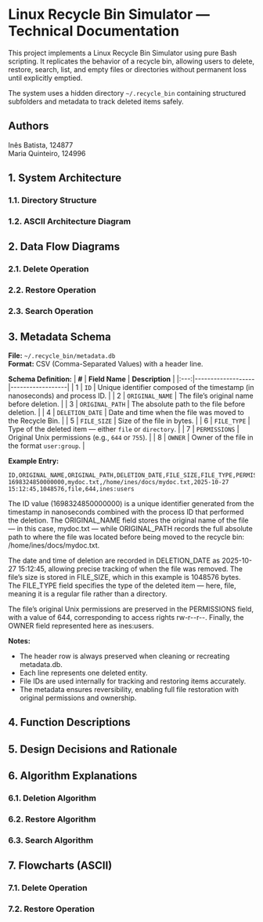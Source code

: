 # Linux Recycle Bin Simulator — Technical Documentation
This project implements a Linux Recycle Bin Simulator using pure Bash scripting.
It replicates the behavior of a recycle bin, allowing users to delete, restore, search, list, and empty files or directories without permanent loss until explicitly emptied.

The system uses a hidden directory `~/.recycle_bin` containing structured subfolders and metadata to track deleted items safely.

## Authors
Inês Batista, 124877<br>
Maria Quinteiro, 124996

## 1. System Architecture
### 1.1. Directory Structure


### 1.2. ASCII Architecture Diagram


## 2. Data Flow Diagrams
### 2.1. Delete Operation


### 2.2. Restore Operation


### 2.3. Search Operation


## 3. Metadata Schema
**File:** `~/.recycle_bin/metadata.db`  
**Format:** CSV (Comma-Separated Values) with a header line.

**Schema Definition:**
| **#** | **Field Name** | **Description** |
|:---:|-------------------|------------------|
| 1 | `ID` | Unique identifier composed of the timestamp (in nanoseconds) and process ID. |
| 2 | `ORIGINAL_NAME` | The file’s original name before deletion. |
| 3 | `ORIGINAL_PATH` | The absolute path to the file before deletion. |
| 4 | `DELETION_DATE` | Date and time when the file was moved to the Recycle Bin. |
| 5 | `FILE_SIZE` | Size of the file in bytes. |
| 6 | `FILE_TYPE` | Type of the deleted item — either `file` or `directory`. |
| 7 | `PERMISSIONS` | Original Unix permissions (e.g., `644` or `755`). |
| 8 | `OWNER` | Owner of the file in the format `user:group`. |


**Example Entry:**
```csv
ID,ORIGINAL_NAME,ORIGINAL_PATH,DELETION_DATE,FILE_SIZE,FILE_TYPE,PERMISSIONS,OWNER
1698324850000000,mydoc.txt,/home/ines/docs/mydoc.txt,2025-10-27 15:12:45,1048576,file,644,ines:users
```
The ID value (1698324850000000) is a unique identifier generated from the timestamp in nanoseconds combined with the process ID that performed the deletion.
The ORIGINAL_NAME field stores the original name of the file — in this case, mydoc.txt — while ORIGINAL_PATH records the full absolute path to where the file was located before being moved to the recycle bin: /home/ines/docs/mydoc.txt.

The date and time of deletion are recorded in DELETION_DATE as 2025-10-27 15:12:45, allowing precise tracking of when the file was removed.
The file’s size is stored in FILE_SIZE, which in this example is 1048576 bytes.
The FILE_TYPE field specifies the type of the deleted item — here, file, meaning it is a regular file rather than a directory.

The file’s original Unix permissions are preserved in the PERMISSIONS field, with a value of 644, corresponding to access rights rw-r--r--.
Finally, the OWNER field represented here as ines:users.

**Notes:**
* The header row is always preserved when cleaning or recreating metadata.db.
* Each line represents one deleted entity.
* File IDs are used internally for tracking and restoring items accurately.
* The metadata ensures reversibility, enabling full file restoration with original permissions and ownership.


## 4. Function Descriptions


## 5. Design Decisions and Rationale


## 6. Algorithm Explanations
### 6.1. Deletion Algorithm


### 6.2. Restore Algorithm


### 6.3. Search Algorithm


## 7. Flowcharts (ASCII)
### 7.1. Delete Operation


### 7.2. Restore Operation

